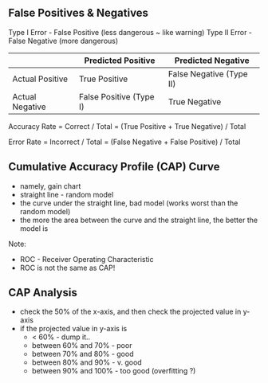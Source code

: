 ## False Positives & Negatives

Type I Error - False Positive (less dangerous ~ like warning)
Type II Error - False Negative (more dangerous)

|		|Predicted Positive	|Predicted Negative	|
|---------------|-----------------------|-----------------------|
|Actual Positive|True Positive		|False Negative (Type II)|
|Actual Negative|False Positive (Type I)|True Negative		|

Accuracy Rate 
= Correct / Total
= (True Positive + True Negative) / Total

Error Rate
= Incorrect / Total
= (False Negative + False Positive) / Total

## Cumulative Accuracy Profile (CAP) Curve

- namely, gain chart
- straight line - random model
- the curve under the straight line, bad model (works worst than the random model) 
- the more the area between the curve and the straight line, the better the model is

Note:
- ROC - Receiver Operating Characteristic 
- ROC is not the same as CAP!

## CAP Analysis

- check the 50% of the x-axis, and then check the projected value in y-axis
- if the projected value in y-axis is
  - < 60%  - dump it..
  - between 60% and 70% - poor
  - between 70% and 80% - good
  - between 80% and 90% - v. good
  - between 90% and 100% - too good (overfitting ?)


